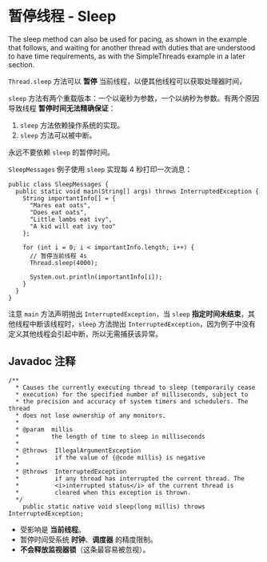 # 暂停线程 - Sleep

The sleep method can also be used for pacing, as shown in the example that follows, and waiting for another thread with duties that are understood to have time requirements, as with the SimpleThreads example in a later section.

`Thread.sleep` 方法可以 **暂停** 当前线程，以便其他线程可以获取处理器时间，

`sleep` 方法有两个重载版本：一个以毫秒为参数，一个以纳秒为参数。有两个原因导致线程 **暂停时间无法精确保证**：

1. `sleep` 方法依赖操作系统的实现。
2. `sleep` 方法可以被中断。

永远不要依赖 `sleep` 的暂停时间。

`SleepMessages` 例子使用 `sleep` 实现每 4 秒打印一次消息：

```
public class SleepMessages {
  public static void main(String[] args) throws InterruptedException {
    String importantInfo[] = {
      "Mares eat oats",
      "Does eat oats",
      "Little lambs eat ivy",
      "A kid will eat ivy too"
    };

    for (int i = 0; i < importantInfo.length; i++) {
      // 暂停当前线程 4s
      Thread.sleep(4000);

      System.out.println(importantInfo[i]);
    }
  }
}
```

注意 `main` 方法声明抛出 `InterruptedException`，当 `sleep` **指定时间未结束**，其他线程中断该线程时，`sleep` 方法抛出 `InterruptedException`，因为例子中没有定义其他线程会引起中断，所以无需捕获该异常。

## Javadoc 注释

```
/**
  * Causes the currently executing thread to sleep (temporarily cease
  * execution) for the specified number of milliseconds, subject to
  * the precision and accuracy of system timers and schedulers. The thread
  * does not lose ownership of any monitors.
  *
  * @param  millis
  *         the length of time to sleep in milliseconds
  *
  * @throws  IllegalArgumentException
  *          if the value of {@code millis} is negative
  *
  * @throws  InterruptedException
  *          if any thread has interrupted the current thread. The
  *          <i>interrupted status</i> of the current thread is
  *          cleared when this exception is thrown.
  */
    public static native void sleep(long millis) throws InterruptedException;
```

* 受影响是 **当前线程**。
* 暂停时间受系统 **时钟**、**调度器** 的精度限制。
* **不会释放监视器锁**（这条最容易被忽视）。
